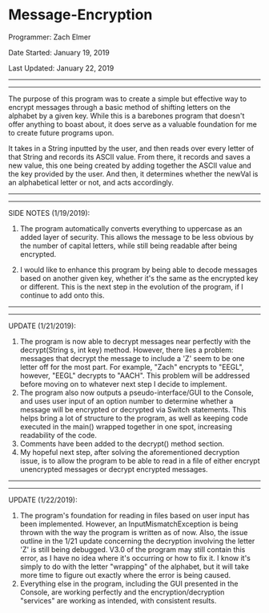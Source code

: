 # Message-Encryption

Programmer: Zach Elmer

Date Started: January 19, 2019

Last Updated: January 22, 2019

-----------------------------------------------

-----------------------------------------------

The purpose of this program was to create a simple but effective way to encrypt messages through a basic method of 
shifting letters on the alphabet by a given key. While this is a barebones program that doesn't offer anything to boast about, 
it does serve as a valuable foundation for me to create future programs upon. 

It takes in a String inputted by the user, and then reads over every letter of that String and records its ASCII value. From there, it records and saves a new value, this one being created by adding together the ASCII value and the key provided by the user. And then, it determines whether the newVal is an alphabetical letter or not, and acts accordingly. 

-----------------------------------------------

-----------------------------------------------

SIDE NOTES (1/19/2019): 

1. The program automatically converts everything to uppercase as an added layer of security. This allows the message to be less obvious by the number of capital letters, while still being readable after being encrypted. 

2. I would like to enhance this program by being able to decode messages based on another given key, whether it's the same as the
encrypted key or different. This is the next step in the evolution of the program, if I continue to add onto this.

-----------------------------------------------

-----------------------------------------------

UPDATE (1/21/2019):

1. The program is now able to decrypt messages near perfectly with the decrypt(String s, int key) method. However, there lies a problem: messages that decrypt the message to include a 'Z' seem to be one letter off for the most part. For example, "Zach" encrypts to "EEGL", however, "EEGL" decrypts to "AACH". This problem will be addressed before moving on to whatever next step I decide to implement. 
2. The program also now outputs a pseudo-interface/GUI to the Console, and uses user input of an option number to determine whether a message will be encrypted or decrypted via Switch statements. This helps bring a lot of structure to the program, as well as keeping code executed in the main() wrapped together in one spot, increasing readability of the code. 
3. Comments have been added to the decrypt() method section. 
4. My hopeful next step, after solving the aforementioned decryption issue, is to allow the program to be able to read in a file of either encrypt unencrypted messages or decrypt encrypted messages. 

-----------------------------------------------

-----------------------------------------------

UPDATE (1/22/2019):

1. The program's foundation for reading in files based on user input has been implemented. However, an InputMismatchException is being thrown with the way the program is written as of now. Also, the issue outline in the 1/21 update concerning the decryption involving the letter 'Z' is still being debugged. V3.0 of the program may still contain this error, as I have no idea where it's occurring or how to fix it. I know it's simply to do with the letter "wrapping" of the alphabet, but it will take more time to figure out exactly where the error is being caused. 
2. Everything else in the program, including the GUI presented in the Console, are working perfectly and the encryption/decryption "services" are working as intended, with consistent results. 

